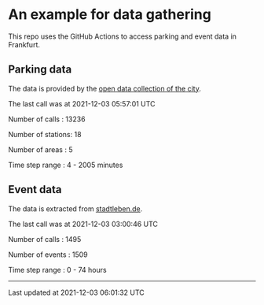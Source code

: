 # An example for data gathering

This repo uses the GitHub Actions to access parking and event data in Frankfurt.

## Parking data
The data is provided by the [open data collection of the city](https://www.offenedaten.frankfurt.de/).

The last call was at 2021-12-03 05:57:01 UTC

Number of calls   : 13236

Number of stations:    18

Number of areas   :     5

Time step range   :     4 -  2005 minutes


## Event data
The data is extracted from [stadtleben.de](https://stadtleben.de/frankfurt/).

The last call was at 2021-12-03 03:00:46 UTC

Number of calls   : 1495

Number of events  : 1509

Time step range   :    0 -   74 hours


----

Last updated at 2021-12-03 06:01:32 UTC
